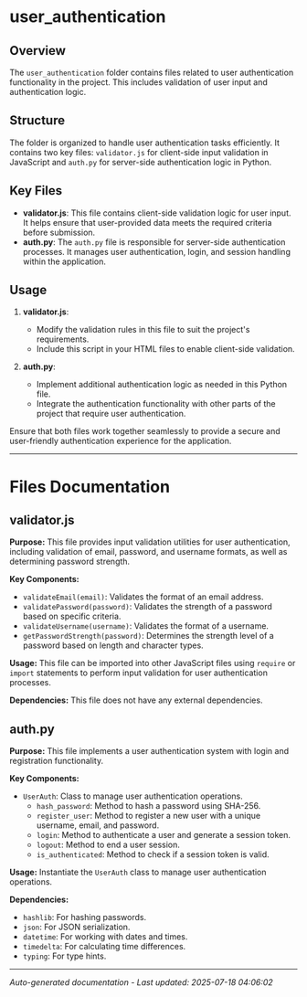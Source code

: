# user_authentication

## Overview
The `user_authentication` folder contains files related to user authentication functionality in the project. This includes validation of user input and authentication logic.

## Structure
The folder is organized to handle user authentication tasks efficiently. It contains two key files: `validator.js` for client-side input validation in JavaScript and `auth.py` for server-side authentication logic in Python.

## Key Files
- **validator.js**: This file contains client-side validation logic for user input. It helps ensure that user-provided data meets the required criteria before submission.
- **auth.py**: The `auth.py` file is responsible for server-side authentication processes. It manages user authentication, login, and session handling within the application.

## Usage
1. **validator.js**:
   - Modify the validation rules in this file to suit the project's requirements.
   - Include this script in your HTML files to enable client-side validation.

2. **auth.py**:
   - Implement additional authentication logic as needed in this Python file.
   - Integrate the authentication functionality with other parts of the project that require user authentication.

Ensure that both files work together seamlessly to provide a secure and user-friendly authentication experience for the application.

---

# Files Documentation

## validator.js

**Purpose:** This file provides input validation utilities for user authentication, including validation of email, password, and username formats, as well as determining password strength.

**Key Components:**
- `validateEmail(email)`: Validates the format of an email address.
- `validatePassword(password)`: Validates the strength of a password based on specific criteria.
- `validateUsername(username)`: Validates the format of a username.
- `getPasswordStrength(password)`: Determines the strength level of a password based on length and character types.

**Usage:** This file can be imported into other JavaScript files using `require` or `import` statements to perform input validation for user authentication processes.

**Dependencies:** This file does not have any external dependencies.

## auth.py

**Purpose:** This file implements a user authentication system with login and registration functionality.

**Key Components:**
- `UserAuth`: Class to manage user authentication operations.
  - `hash_password`: Method to hash a password using SHA-256.
  - `register_user`: Method to register a new user with a unique username, email, and password.
  - `login`: Method to authenticate a user and generate a session token.
  - `logout`: Method to end a user session.
  - `is_authenticated`: Method to check if a session token is valid.

**Usage:** Instantiate the `UserAuth` class to manage user authentication operations.

**Dependencies:**
- `hashlib`: For hashing passwords.
- `json`: For JSON serialization.
- `datetime`: For working with dates and times.
- `timedelta`: For calculating time differences.
- `typing`: For type hints.

---
*Auto-generated documentation - Last updated: 2025-07-18 04:06:02*
